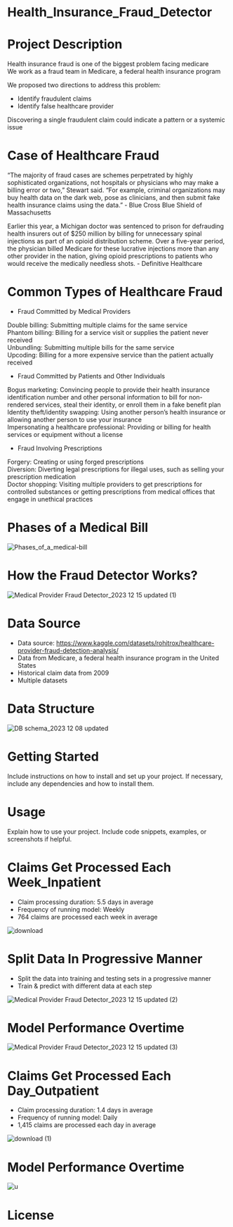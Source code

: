 # Health_Insurance_Fraud_Detector

# Project Description
Health insurance fraud is one of the biggest problem facing medicare\
We work as a fraud team in Medicare, a federal health insurance program

We proposed two directions to address this problem:
- Identify fraudulent claims
- Identify false healthcare provider

Discovering a single fraudulent claim could indicate a pattern or a systemic issue

# Case of Healthcare Fraud
“The majority of fraud cases are schemes perpetrated by highly sophisticated organizations, not hospitals or physicians who may make a billing error or two,” Stewart said. 
“For example, criminal organizations may buy health data on the dark web, pose as clinicians, and then submit fake health insurance claims using the data.”
                                                                                                                            - Blue Cross Blue Shield of Massachusetts

Earlier this year, a Michigan doctor was sentenced to prison for defrauding health insurers out of $250 million by billing for unnecessary spinal injections as part of an opioid distribution scheme. Over a five-year period, the physician billed Medicare for these lucrative injections more than any other provider in the nation, giving opioid prescriptions to patients who would receive the medically needless shots. 
                                                                                                                            - Definitive Healthcare
# Common Types of Healthcare Fraud
- Fraud Committed by Medical Providers

Double billing: Submitting multiple claims for the same service\
Phantom billing: Billing for a service visit or supplies the patient never received \
Unbundling: Submitting multiple bills for the same service \
Upcoding: Billing for a more expensive service than the patient actually received

- Fraud Committed by Patients and Other Individuals

Bogus marketing: Convincing people to provide their health insurance identification number and other personal information to bill for non-rendered services, steal their identity, or enroll them in a fake benefit plan\
Identity theft/identity swapping: Using another person’s health insurance or allowing another person to use your insurance\
Impersonating a healthcare professional: Providing or billing for health services or equipment without a license

- Fraud Involving Prescriptions

Forgery: Creating or using forged prescriptions\
Diversion: Diverting legal prescriptions for illegal uses, such as selling your prescription medication\
Doctor shopping: Visiting multiple providers to get prescriptions for controlled substances or getting prescriptions from medical offices that engage in unethical practices

# Phases of a Medical Bill
![Phases_of_a_medical-bill](https://github.com/LynnSynuo/Health_Insurance_Fraud_Detector/assets/117470609/dd0591c5-c8f3-4720-9b24-ea2b638a9047)

# How the Fraud Detector Works? 
![Medical Provider Fraud Detector_2023 12 15 updated (1)](https://github.com/LynnSynuo/Health_Insurance_Fraud_Detector/assets/117470609/785a5171-9ff7-4839-b296-b50ca69d428c)

# Data Source
- Data source: https://www.kaggle.com/datasets/rohitrox/healthcare-provider-fraud-detection-analysis/ 
- Data from Medicare, a federal health insurance program in the United States
- Historical claim data from 2009
- Multiple datasets


# Data Structure
![DB schema_2023 12 08 updated](https://github.com/LynnSynuo/Health_Insurance_Fraud_Detector/assets/117470609/9742dade-8258-4131-9d1d-e0b1c0eb75d0)

# Getting Started
Include instructions on how to install and set up your project. If necessary, include any dependencies and how to install them.

# Usage
Explain how to use your project. Include code snippets, examples, or screenshots if helpful.

# Claims Get Processed Each Week_Inpatient
- Claim processing duration: 5.5 days in average
- Frequency of running model: Weekly
- 764 claims are processed each week in average

![download](https://github.com/LynnSynuo/Health_Insurance_Fraud_Detector/assets/117470609/49cad5ed-1528-43ee-a34b-2862552f0d5f)

# Split Data In Progressive Manner
- Split the data into training and testing sets in a progressive manner 
- Train & predict with different data at each step

![Medical Provider Fraud Detector_2023 12 15 updated (2)](https://github.com/LynnSynuo/Health_Insurance_Fraud_Detector/assets/117470609/71338fc9-689e-45f4-9779-169edfe9e650)

# Model Performance Overtime

![Medical Provider Fraud Detector_2023 12 15 updated (3)](https://github.com/LynnSynuo/Health_Insurance_Fraud_Detector/assets/117470609/c8acbd74-2e33-4f3b-a044-79fdb766f9f7)

# Claims Get Processed Each Day_Outpatient
- Claim processing duration: 1.4 days in average
- Frequency of running model: Daily
- 1,415 claims are processed each day in average

![download (1)](https://github.com/LynnSynuo/Health_Insurance_Fraud_Detector/assets/117470609/71c4d7be-998e-41c0-a9e2-7ee53c2a1b89)

# Model Performance Overtime

![u](https://github.com/LynnSynuo/Health_Insurance_Fraud_Detector/assets/117470609/0a8122f9-5507-436b-915d-8084a0570143)

# License
